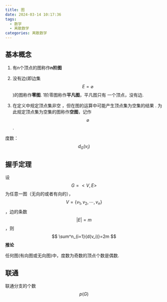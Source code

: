 ```yaml
---
title: 图
date: 2024-03-14 10:17:36
tags: 
  - 数学
  - 离散数学
categories: 离散数学
---
```


## 基本概念

1. 有n个顶点的图称作**n阶图**

2. 没有边(即边集$$E=\varnothing$$​)的图称作**零图**. 1阶零图称作**平凡图**，平凡图只有 一个顶点，没有边.

3. 在定义中规定顶点集非空 ，但在图的运算中可能产生顶点集为空集的结果 . 为此规定顶点集为空集的图称作**空图**，记作$$\varnothing$$​​​.

度数：
$$
d_G(v_i)
$$

   

## 握手定理

设$$G=<V,E>$$为任意一图（无向的或者有向的），$$V=\{v_1,v_2,\cdots,v_n\}$$，边的条数$$|E|=m$$，则
$$
\sum^n_{i=1}{d(v_i)}=2m
$$
**推论**

任何图(有向图或无向图)中，度数为奇数的顶点个数是偶数.



## 联通

联通分支的个数
$$
p(G)
$$
